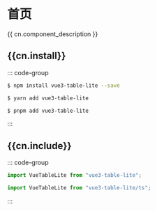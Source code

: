 <script setup>
import * as cn from "/locales/cn.json";
</script>

# 首页

{{ cn.component_description }}

## {{cn.install}}

::: code-group

```sh [npm]
$ npm install vue3-table-lite --save
```

```sh [yarn]
$ yarn add vue3-table-lite
```

```sh [pnpm]
$ pnpm add vue3-table-lite
```

:::

## {{cn.include}}

::: code-group

```js [JavaScript]
import VueTableLite from "vue3-table-lite";
```

```ts [TypeScript]
import VueTableLite from "vue3-table-lite/ts";
```

:::
